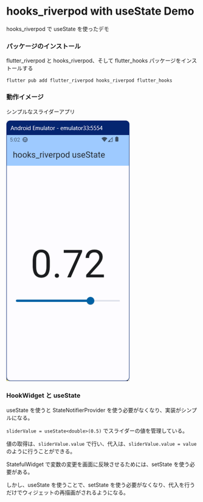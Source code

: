 # hooks_riverpod with useState Demo

hooks_riverpod で useState を使ったデモ

### パッケージのインストール

flutter_riverpod と hooks_riverpod、そして flutter_hooks パッケージをインストールする

``` console
flutter pub add flutter_riverpod hooks_riverpod flutter_hooks
```

### 動作イメージ

シンプルなスライダーアプリ

![シンプルなスライダーアプリ](./images/app_screen_capture.png)

### HookWidget と useState

useState を使うと StateNotifierProvider を使う必要がなくなり、実装がシンプルになる。

`sliderValue = useState<double>(0.5)` でスライダーの値を管理している。

値の取得は、`sliderValue.value` で行い、代入は、`sliderValue.value = value` のように行うことができる。

StatefulWidget で変数の変更を画面に反映させるためには、setState を使う必要がある。

しかし、useState を使うことで、setState を使う必要がなくなり、代入を行うだけでウィジェットの再描画がされるようになる。
